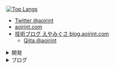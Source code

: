 <!--[![aoirint's github stats](https://github-readme-stats.vercel.app/api?username=aoirint&count_private=true&theme=slateorange)](https://github.com/anuraghazra/github-readme-stats)-->
[![Top Langs](https://github-readme-stats.vercel.app/api/top-langs/?username=aoirint&langs_count=8&layout=compact&theme=slateorange&hide=html,css)](https://github.com/anuraghazra/github-readme-stats)

- [Twitter @aoirint](https://twitter.com/aoirint)
- [aoirint.com](https://aoirint.com/)
- [技術ブログ えやみぐさ blog.aoirint.com](https://blog.aoirint.com/)
  - [Qiita @aoirint](https://qiita.com/aoirint)



<details>
<summary>開発</summary>
  
- [部屋センシング・オンライン化システム](https://github.com/aoirint/RoomSystem)
  - [センサ・ボタン→Arduino→シリアル通信](https://github.com/aoirint/RoomSystemSensorArduino)
  - [シリアル通信→Python→Firebase Realtime Database/MSTeams Incoming Webhook/スピーカ](https://github.com/aoirint/RoomSystemSensorConnector)
  - [MSTeams Outgoing Webhook→TypeScript→Firebase Realtime Database](https://github.com/aoirint/room-system-firebase)
  - [Firebase Realtime Database→Python→スピーカ](https://github.com/aoirint/RoomSystemBotClient)
  - [（古）Adventurer 3→Python→MSTeams Incoming Webhook](https://github.com/aoirint/RSAdventurer3)
  - [（古）センサ→ESP32→Firebase Realtime Database](https://github.com/aoirint/RoomSystemSensorESP32)
- [Docker化関連](https://github.com/aoirint/Dockernize)
  - [行動科学ライブラリ PsychoPy Docker化](https://github.com/aoirint/psychopy-docker)
  - [GBAエミュレータ VisualBoyAdvance-M Docker化](https://github.com/aoirint/vbam-docker)
  - [TVチューナソフト mirakurun PX-Q1UD/PX-S1UD用 Docker化](https://github.com/aoirint/mirakurun-recdvb-docker)
  - [複数のdocker-compose.ymlとnginxによる多段リバースプロキシ設定例](https://github.com/aoirint/multiple-compose-nginx-routing)
  - [Python入りffmpeg Dockerイメージ](https://github.com/aoirint/ffmpeg-python-docker)
  - [HEIC変換用 Imagemagick Dockerイメージ](https://github.com/aoirint/ImageMagickHeicDocker)
  - [Python入りopenpose Dockerイメージ](https://github.com/aoirint/openpose-python-docker)
    - [Python入りopenpose Dockerイメージ 使用例](https://github.com/aoirint/openpose-python-docker-template)
- [スマブラSP 対戦画面情報抽出](https://github.com/aoirint/SSBUFrameAnalyzer)

</details>


<details>
<summary>ブログ</summary>

- [ソース公開するArduinoプログラムに秘密情報を埋め込む](https://blog.aoirint.com/entry/2020/arduino_secret_info/)
- [arduino-cliの使い方](https://blog.aoirint.com/entry/2020/arduino_cli_usage/)
- [PulseAudioで特定のアプリケーションからの音声出力だけを分離する](https://blog.aoirint.com/entry/2020/pulseaudio_split_output/)
- [ロータリエンコーダ付きステッピングモータをArduinoで制御して角度を取得する](https://blog.aoirint.com/entry/2020/stepping_motor/)
- [静的サイトジェネレータMiyadaiku + GitHub Actions + GitHub Pagesでブログを作る](https://blog.aoirint.com/entry/2020/miyadaiku_github_actions/)
- [PHP+SQLiteから始めるWebアプリケーションの作り方](https://qiita.com/aoirint/items/a95aa428bbb70f660d53)
- [UserScript](https://qiita.com/aoirint/items/3467427c28fe71d3cd57)
- [PyPI pushメモ](https://qiita.com/aoirint/items/09ea153751a65bf4876f)
- [DjangoのDBをSQLite3からMySQL on Dockerに移行したメモ on Raspberry Pi 4B](https://qiita.com/aoirint/items/1a3cdda9f6b6faf3d8a6)
- [Python Tkinter 入門メモ](https://qiita.com/aoirint/items/ca2386b68e8fec16ff53)
- [Bluetooth PC-PC/Android-PC間通信（RFCOMM）](https://qiita.com/aoirint/items/d2cebec7a9e8c3680780)

</details>



<!--
### Hi there 👋

**aoirint/aoirint** is a ✨ _special_ ✨ repository because its `README.md` (this file) appears on your GitHub profile.

Here are some ideas to get you started:

- 🔭 I’m currently working on ...
- 🌱 I’m currently learning ...
- 👯 I’m looking to collaborate on ...
- 🤔 I’m looking for help with ...
- 💬 Ask me about ...
- 📫 How to reach me: ...
- 😄 Pronouns: ...
- ⚡ Fun fact: ...
-->
